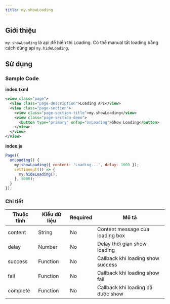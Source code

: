 ```yaml
---
title: my.showLoading
---
```


## Giới thiệu

`my.showLoading` là api để hiển thị Loading. Có thể manual tắt loading bằng cách dùng api `my.hideLoading`.

## Sử dụng

### Sample Code

**index.txml**

```xml
<view class="page">
  <view class="page-description">Loading API</view>
  <view class="page-section">
    <view class="page-section-title">my.showLoading</view>
    <view class="page-section-demo">
      <button type="primary" onTap="onLoading">Show Loading</button>
    </view>
  </view>
</view>
```

**index.js**

```js
Page({
  onLoading() {
    my.showLoading({ content: 'Loading...', delay: 1000 });
    setTimeout(() => {
      my.hideLoading();
    }, 5000);
  }
});
```

### Chi tiết

| Thuộc tính | Kiểu dữ liệu | Required | Mô tả                             |
| ---------- | ------------ | -------- | --------------------------------- |
| content    | String       | No       | Content message của loading box   |
| delay      | Number       | No       | Delay thời gian show loading      |
| success    | Function     | No       | Callback khi loading show success |
| fail       | Function     | No       | Callback khi loading show fail    |
| complete   | Function     | No       | Callback khi loading đã được show |
